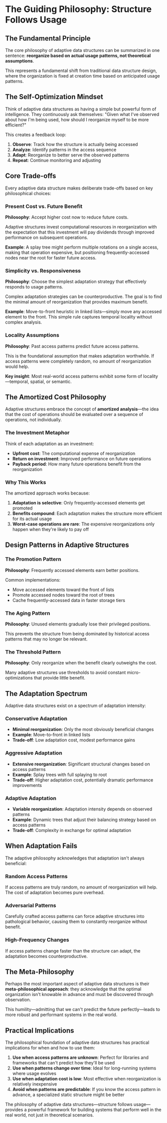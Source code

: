 # The Guiding Philosophy: Structure Follows Usage

## The Fundamental Principle

The core philosophy of adaptive data structures can be summarized in one sentence: **reorganize based on actual usage patterns, not theoretical assumptions**.

This represents a fundamental shift from traditional data structure design, where the organization is fixed at creation time based on anticipated usage patterns.

## The Self-Optimization Mindset

Think of adaptive data structures as having a simple but powerful form of intelligence. They continuously ask themselves: "Given what I've observed about how I'm being used, how should I reorganize myself to be more efficient?"

This creates a feedback loop:
1. **Observe**: Track how the structure is actually being accessed
2. **Analyze**: Identify patterns in the access sequence
3. **Adapt**: Reorganize to better serve the observed patterns
4. **Repeat**: Continue monitoring and adjusting

## Core Trade-offs

Every adaptive data structure makes deliberate trade-offs based on key philosophical choices:

### Present Cost vs. Future Benefit
**Philosophy**: Accept higher cost now to reduce future costs.

Adaptive structures invest computational resources in reorganization with the expectation that this investment will pay dividends through improved performance on subsequent operations.

**Example**: A splay tree might perform multiple rotations on a single access, making that operation expensive, but positioning frequently-accessed nodes near the root for faster future access.

### Simplicity vs. Responsiveness
**Philosophy**: Choose the simplest adaptation strategy that effectively responds to usage patterns.

Complex adaptation strategies can be counterproductive. The goal is to find the minimal amount of reorganization that provides maximum benefit.

**Example**: Move-to-front heuristic in linked lists—simply move any accessed element to the front. This simple rule captures temporal locality without complex analysis.

### Locality Assumptions
**Philosophy**: Past access patterns predict future access patterns.

This is the foundational assumption that makes adaptation worthwhile. If access patterns were completely random, no amount of reorganization would help.

**Key insight**: Most real-world access patterns exhibit some form of locality—temporal, spatial, or semantic.

## The Amortized Cost Philosophy

Adaptive structures embrace the concept of **amortized analysis**—the idea that the cost of operations should be evaluated over a sequence of operations, not individually.

### The Investment Metaphor
Think of each adaptation as an investment:
- **Upfront cost**: The computational expense of reorganization
- **Return on investment**: Improved performance on future operations
- **Payback period**: How many future operations benefit from the reorganization

### Why This Works
The amortized approach works because:
1. **Adaptation is selective**: Only frequently-accessed elements get promoted
2. **Benefits compound**: Each adaptation makes the structure more efficient for its actual usage
3. **Worst-case operations are rare**: The expensive reorganizations only happen when they're likely to pay off

## Design Patterns in Adaptive Structures

### The Promotion Pattern
**Philosophy**: Frequently accessed elements earn better positions.

Common implementations:
- Move accessed elements toward the front of lists
- Promote accessed nodes toward the root of trees
- Cache frequently-accessed data in faster storage tiers

### The Aging Pattern
**Philosophy**: Unused elements gradually lose their privileged positions.

This prevents the structure from being dominated by historical access patterns that may no longer be relevant.

### The Threshold Pattern
**Philosophy**: Only reorganize when the benefit clearly outweighs the cost.

Many adaptive structures use thresholds to avoid constant micro-optimizations that provide little benefit.

## The Adaptation Spectrum

Adaptive data structures exist on a spectrum of adaptation intensity:

### Conservative Adaptation
- **Minimal reorganization**: Only the most obviously beneficial changes
- **Example**: Move-to-front in linked lists
- **Trade-off**: Low adaptation cost, modest performance gains

### Aggressive Adaptation
- **Extensive reorganization**: Significant structural changes based on access patterns
- **Example**: Splay trees with full splaying to root
- **Trade-off**: Higher adaptation cost, potentially dramatic performance improvements

### Adaptive Adaptation
- **Variable reorganization**: Adaptation intensity depends on observed patterns
- **Example**: Dynamic trees that adjust their balancing strategy based on access patterns
- **Trade-off**: Complexity in exchange for optimal adaptation

## When Adaptation Fails

The adaptive philosophy acknowledges that adaptation isn't always beneficial:

### Random Access Patterns
If access patterns are truly random, no amount of reorganization will help. The cost of adaptation becomes pure overhead.

### Adversarial Patterns
Carefully crafted access patterns can force adaptive structures into pathological behavior, causing them to constantly reorganize without benefit.

### High-Frequency Changes
If access patterns change faster than the structure can adapt, the adaptation becomes counterproductive.

## The Meta-Philosophy

Perhaps the most important aspect of adaptive data structures is their **meta-philosophical approach**: they acknowledge that the optimal organization isn't knowable in advance and must be discovered through observation.

This humility—admitting that we can't predict the future perfectly—leads to more robust and performant systems in the real world.

## Practical Implications

The philosophical foundation of adaptive data structures has practical implications for when and how to use them:

1. **Use when access patterns are unknown**: Perfect for libraries and frameworks that can't predict how they'll be used
2. **Use when patterns change over time**: Ideal for long-running systems where usage evolves
3. **Use when adaptation cost is low**: Most effective when reorganization is relatively inexpensive
4. **Avoid when patterns are predictable**: If you know the access pattern in advance, a specialized static structure might be better

The philosophy of adaptive data structures—structure follows usage—provides a powerful framework for building systems that perform well in the real world, not just in theoretical scenarios.